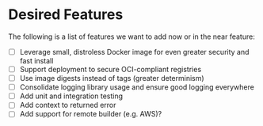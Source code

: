 # Desired Features

The following is a list of features we want to add now or in the near feature:

- [ ] Leverage small, distroless Docker image for even greater security and fast install
- [ ] Support deployment to secure OCI-compliant registries
- [ ] Use image digests instead of tags (greater determinism)
- [ ] Consolidate logging library usage and ensure good logging everywhere
- [ ] Add unit and integration testing
- [ ] Add context to returned error
- [ ] Add support for remote builder (e.g. AWS)?
